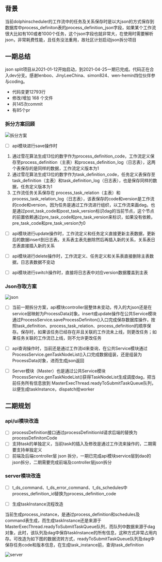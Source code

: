 ## 背景

当前dolphinscheduler的工作流中的任务及关系保存时是以大json的方式保存到数据库中process_definiton表的process_definition_json字段，如果某个工作流很大比如有100或者1000个任务，这个json字段也就非常大，在使用时需要解析json，非常耗费性能，且任务没法重用，故社区计划启动json拆分项目

## 一期总结

json split项目从2021-01-12开始启动，到2021-04-25一期已完成。代码正在合入dev分支。感谢lenboo、JinyLeeChina、simon824、wen-hemin四位伙伴参与coding。

- 代码变更12793行
- 修改/增加 168 个文件
- 共145次commit
- 有85个pr

### 拆分方案回顾

![拆分方案](https://user-images.githubusercontent.com/42576980/117598604-b1ad8e80-b17a-11eb-9d99-d593fce7bab6.png)

- [ ] api模块进行save操作时

1. 通过雪花算法生成13位的数字作为process_definition_code，工作流定义保存至process_definition（主表）和process_definition_log（日志表），这两个表保存的是同样的数据，工作流定义版本为1
2. 通过雪花算法生成13位的数字作为task_definition_code，任务定义表保存至task_definition（主表）和task_definition_log（日志表），也是保存同样的数据，任务定义版本为1
3. 工作流任务关系保存在 process_task_relation（主表）和process_task_relation_log（日志表），该表保存的code和version是工作流的code和version，因为任务是通过工作流进行组织，以工作流来画dag。也是通过post_task_code和post_task_version标识dag的当前节点，这个节点的前置依赖通过pre_task_code和pre_task_version来标识，如果没有依赖，pre_task_code和pre_task_version为0

- [ ] api模块进行update操作时，工作流定义和任务定义直接更新主表数据，更新后的数据insert到日志表。关系表主表先删除然后再插入新的关系，关系表日志表直接插入新的关系

- [ ] api模块进行delete操作时，工作流定义、任务定义和关系表直接删除主表数据，日志表数据不变动
- [ ] api模块进行switch操作时，直接将日志表中对应version数据覆盖到主表

### Json存取方案

![json](https://user-images.githubusercontent.com/42576980/117598643-c9851280-b17a-11eb-9a6e-c81ee083b09c.png)

- [ ] 当前一期拆分方案，api模块controller层整体未变动，传入的大json还是在service层映射为ProcessData对象。insert或update操作在公共Service模块通过ProcessService.saveProcessDefiniton()入口完成保存数据库操作，按照task_definition、process_task_relation、process_definition的顺序保存。保存时，如果该任务已经存在并且关联的工作流未上线，则更改任务；如果任务关联的工作流已上线，则不允许更改任务

- [ ] api查询操作时，当前还是通过工作流id来查询，在公共Service模块通过ProcessService.genTaskNodeList()入口完成数据组装，还是组装为ProcessData对象，进而生成json返回
- [ ] Server模块（Master）也是通过公共Service模块ProcessService.genTaskNodeList()获得TaskNodeList生成调度dag，把当前任务所有信息放到 MasterExecThread.readyToSubmitTaskQueue队列，以便生成taskInstance，dispatch给worker



## 二期规划

### api/ui模块改造

- [ ] processDefinition接口通过processDefinitionId请求后端的替换为processDefinitonCode
- [ ] 支持task的单独定义，当前task的插入及修改是通过工作流来操作的，二期需要支持单独定义
- [ ] 前端及后端controller层 json 拆分，一期已完成api模块service层到dao的json拆分，二期需要完成前端及controller层json拆分

### server模块改造

- [ ] t_ds_command、t_ds_error_command、t_ds_schedules中process_definition_id替换为process_definition_code

- [ ] 生成taskInstance流程改造

当前生成process_instance，是通过process_definition和schedules及command表生成，而生成taskInstance还是来源于MasterExecThread.readyToSubmitTaskQueue队列，而队列中数据来源于dag对象，此时，该队列及dag中保存taskInstance的所有信息，这种方式非常占用内存。可改造为如下图的数据流转方式，readyToSubmitTaskQueue队列及dag中保存任务code和版本信息，在生成task_instance前，查询task_definition

![server](https://user-images.githubusercontent.com/42576980/117598659-d3a71100-b17a-11eb-8fe1-8725299510e6.png)

